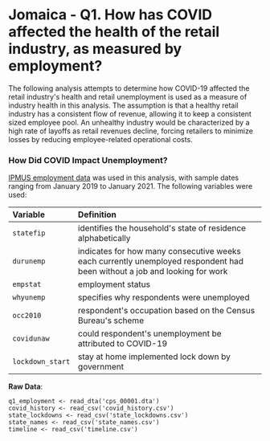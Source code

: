 # Jomaica - Q1. How has COVID affected the health of the retail industry, as measured by employment?

The following analysis attempts to determine how COVID-19 affected the retail industry's health and retail unemployment is used as a measure of industry health in this analysis. The assumption is that a healthy retail industry has a consistent flow of revenue, allowing it to keep a consistent sized employee pool. An unhealthy industry would be characterized by a high rate of layoffs as retail revenues decline, forcing retailers to minimize losses by reducing employee-related operational costs.

### How Did COVID Impact Unemployment? 

[IPMUS employment data](https://cps.ipums.org/cps/index.shtml) was used in this analysis, with sample dates ranging from January 2019 to January 2021. The following variables were used:

| Variable |  Definition
|:------    |:-------------------------------------------------     | 
| `statefip` | identifies the household's state of residence alphabetically |
| `durunemp` | indicates for how many consecutive weeks each currently unemployed respondent had been without a job and looking for work |
| `empstat` | employment status |
| `whyunemp` | specifies why respondents were unemployed |            |
| `occ2010`  | respondent's occupation based on the Census Bureau's scheme |
| `covidunaw` | could respondent's unemployment be attributed to COVID-19 |
| `lockdown_start` | stay at home implemented lock down by government |


**Raw Data**:
```
q1_employment <- read_dta('cps_00001.dta') 
covid_history <- read_csv('covid_history.csv') 
state_lockdowns <- read_csv('state_lockdowns.csv')
state_names <- read_csv('state_names.csv')
timeline <- read_csv('timeline.csv')
```
